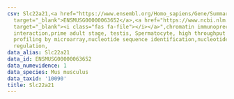 ```yaml
---
csv: Slc22a21,<a href="https://www.ensembl.org/Homo_sapiens/Gene/Summary?db=core;g=ENSMUSG00000063652"
  target="_blank">ENSMUSG00000063652</a>,<a href="https://www.ncbi.nlm.nih.gov/pubmed/23834426"
  target="_blank"><i class="fas fa-file"></i></a>",chromatin immunoprecipitation assay,direct
  interaction,prime adult stage, testis, Spermatocyte, high throughput transcription
  profiling by microarray,nucleotide sequence identification,nucleotide sequence identification,transcriptional
  regulation,
data_alias: Slc22a21
data_id: ENSMUSG00000063652
data_numevidence: 1
data_species: Mus musculus
data_taxid: '10090'
title: Slc22a21
---
```

